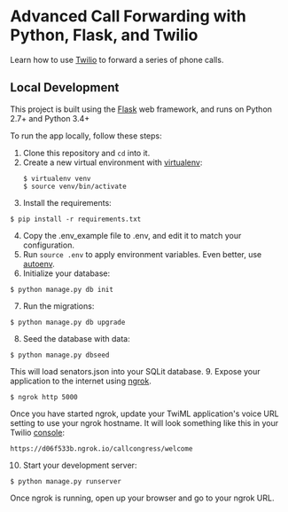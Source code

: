 # Advanced Call Forwarding with Python, Flask, and Twilio

Learn how to use [Twilio](https://www.twilio.com) to forward a series of phone calls.

## Local Development
This project is built using the [Flask](http://flask.pocoo.org/) web framework, and runs on Python 2.7+ and Python 3.4+

To run the app locally, follow these steps:
1. Clone this repository and `cd` into it.
2. Create a new virtual environment with [virtualenv](https://virtualenv.pypa.io/en/latest/):
    ```
    $ virtualenv venv
    $ source venv/bin/activate
    ```
3. Install the requirements:
```
$ pip install -r requirements.txt
```
4. Copy the .env_example file to .env, and edit it to match your configuration.
5. Run `source .env` to apply environment variables. Even better, use [autoenv](https://github.com/kennethreitz/autoenv).
6. Initialize your database:
```
$ python manage.py db init
```
7. Run the migrations:
```
$ python manage.py db upgrade
```
8. Seed the database with data:
```
$ python manage.py dbseed
```
This will load senators.json into your SQLit database.
9. Expose your application to the internet using [ngrok](https://www.twilio.com/blog/2015/09/6-awesome-reasons-to-use-ngrok-when-testing-webhooks.html).
```
$ ngrok http 5000
```
Once you have started ngrok, update your TwiML application's voice URL setting to use your ngrok hostname. It will look something like this in your Twilio [console](https://www.twilio.com/console/phone-numbers/):
```
https://d06f533b.ngrok.io/callcongress/welcome
```
10. Start your development server:
```
$ python manage.py runserver
```
Once ngrok is running, open up your browser and go to your ngrok URL.



